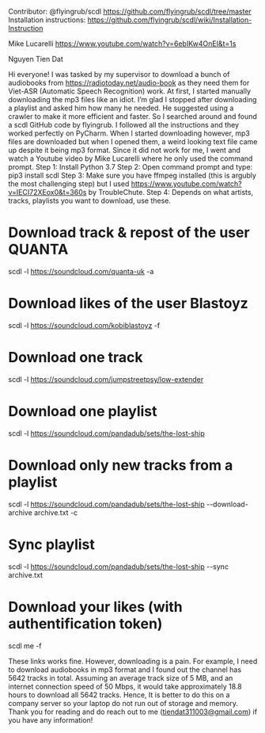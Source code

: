Contributor: @flyingrub/scdl
https://github.com/flyingrub/scdl/tree/master
Installation instructions: https://github.com/flyingrub/scdl/wiki/Installation-Instruction

Mike Lucarelli
https://www.youtube.com/watch?v=6ebIKw4OnEI&t=1s

Nguyen Tien Dat

Hi everyone! I was tasked by my supervisor to download a bunch of audiobooks from https://radiotoday.net/audio-book as they need them for Viet-ASR (Automatic Speech Recognition) work. At first, I started manually downloading the mp3 files like an idiot. I’m glad I stopped after downloading a playlist and asked him how many he needed. He suggested using a crawler to make it more efficient and faster. So I searched around and found a scdl GitHub code by flyingrub. I followed all the instructions and they worked perfectly on PyCharm. When I started downloading however, mp3 files are downloaded but when I opened them, a weird looking text file came up despite it being mp3 format. Since it did not work for me, I went and watch a Youtube video by Mike Lucarelli where he only used the command prompt. 
Step 1: Install Python 3.7 
Step 2: Open command prompt and type: pip3 install scdl
Step 3: Make sure you have ffmpeg installed (this is argubly the most challenging step) but I used https://www.youtube.com/watch?v=IECI72XEox0&t=360s by TroubleChute. 
Step 4: Depends on what artists, tracks, playlists you want to download, use these. 

# Download track & repost of the user QUANTA
scdl -l https://soundcloud.com/quanta-uk -a

# Download likes of the user Blastoyz
scdl -l https://soundcloud.com/kobiblastoyz -f

# Download one track
scdl -l https://soundcloud.com/jumpstreetpsy/low-extender

# Download one playlist
scdl -l https://soundcloud.com/pandadub/sets/the-lost-ship

# Download only new tracks from a playlist
scdl -l https://soundcloud.com/pandadub/sets/the-lost-ship --download-archive archive.txt -c

# Sync playlist
scdl -l https://soundcloud.com/pandadub/sets/the-lost-ship --sync archive.txt

# Download your likes (with authentification token)
scdl me -f

These links works fine. However, downloading is a pain. For example, I need to download audiobooks in mp3 format and I found out the channel has 5642 tracks in total. Assuming an average track size of 5 MB, and an internet connection speed of 50 Mbps, it would take approximately 18.8 hours to download all 5642 tracks. Hence, It is better to do this on a company server so your laptop do not run out of storage and memory. Thank you for reading and do reach out to me (tiendat311003@gmail.com) if you have any information!


